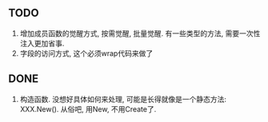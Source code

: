 ## TODO

1. 增加成员函数的觉醒方式, 按需觉醒, 批量觉醒. 有一些类型的方法, 需要一次性注入更加省事.
1. 字段的访问方式, 这个必须wrap代码来做了


## DONE

1. 构造函数. 没想好具体如何来处理, 可能是长得就像是一个静态方法: XXX.New(). 从俗吧, 用New, 不用Create了.
